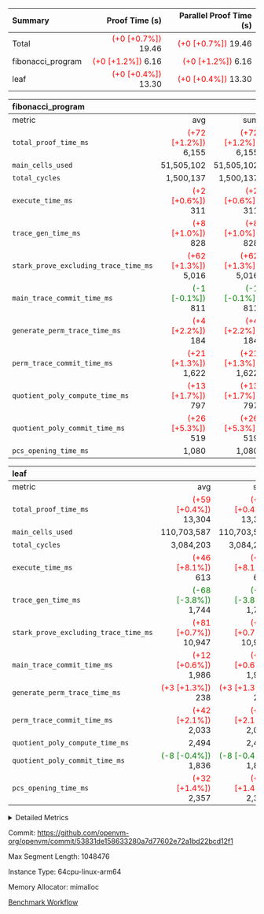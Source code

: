 | Summary | Proof Time (s) | Parallel Proof Time (s) |
|:---|---:|---:|
| Total | <span style='color: red'>(+0 [+0.7%])</span> 19.46 | <span style='color: red'>(+0 [+0.7%])</span> 19.46 |
| fibonacci_program | <span style='color: red'>(+0 [+1.2%])</span> 6.16 | <span style='color: red'>(+0 [+1.2%])</span> 6.16 |
| leaf | <span style='color: red'>(+0 [+0.4%])</span> 13.30 | <span style='color: red'>(+0 [+0.4%])</span> 13.30 |


| fibonacci_program |||||
|:---|---:|---:|---:|---:|
|metric|avg|sum|max|min|
| `total_proof_time_ms ` | <span style='color: red'>(+72 [+1.2%])</span> 6,155 | <span style='color: red'>(+72 [+1.2%])</span> 6,155 | <span style='color: red'>(+72 [+1.2%])</span> 6,155 | <span style='color: red'>(+72 [+1.2%])</span> 6,155 |
| `main_cells_used     ` |  51,505,102 |  51,505,102 |  51,505,102 |  51,505,102 |
| `total_cycles        ` |  1,500,137 |  1,500,137 |  1,500,137 |  1,500,137 |
| `execute_time_ms     ` | <span style='color: red'>(+2 [+0.6%])</span> 311 | <span style='color: red'>(+2 [+0.6%])</span> 311 | <span style='color: red'>(+2 [+0.6%])</span> 311 | <span style='color: red'>(+2 [+0.6%])</span> 311 |
| `trace_gen_time_ms   ` | <span style='color: red'>(+8 [+1.0%])</span> 828 | <span style='color: red'>(+8 [+1.0%])</span> 828 | <span style='color: red'>(+8 [+1.0%])</span> 828 | <span style='color: red'>(+8 [+1.0%])</span> 828 |
| `stark_prove_excluding_trace_time_ms` | <span style='color: red'>(+62 [+1.3%])</span> 5,016 | <span style='color: red'>(+62 [+1.3%])</span> 5,016 | <span style='color: red'>(+62 [+1.3%])</span> 5,016 | <span style='color: red'>(+62 [+1.3%])</span> 5,016 |
| `main_trace_commit_time_ms` | <span style='color: green'>(-1 [-0.1%])</span> 811 | <span style='color: green'>(-1 [-0.1%])</span> 811 | <span style='color: green'>(-1 [-0.1%])</span> 811 | <span style='color: green'>(-1 [-0.1%])</span> 811 |
| `generate_perm_trace_time_ms` | <span style='color: red'>(+4 [+2.2%])</span> 184 | <span style='color: red'>(+4 [+2.2%])</span> 184 | <span style='color: red'>(+4 [+2.2%])</span> 184 | <span style='color: red'>(+4 [+2.2%])</span> 184 |
| `perm_trace_commit_time_ms` | <span style='color: red'>(+21 [+1.3%])</span> 1,622 | <span style='color: red'>(+21 [+1.3%])</span> 1,622 | <span style='color: red'>(+21 [+1.3%])</span> 1,622 | <span style='color: red'>(+21 [+1.3%])</span> 1,622 |
| `quotient_poly_compute_time_ms` | <span style='color: red'>(+13 [+1.7%])</span> 797 | <span style='color: red'>(+13 [+1.7%])</span> 797 | <span style='color: red'>(+13 [+1.7%])</span> 797 | <span style='color: red'>(+13 [+1.7%])</span> 797 |
| `quotient_poly_commit_time_ms` | <span style='color: red'>(+26 [+5.3%])</span> 519 | <span style='color: red'>(+26 [+5.3%])</span> 519 | <span style='color: red'>(+26 [+5.3%])</span> 519 | <span style='color: red'>(+26 [+5.3%])</span> 519 |
| `pcs_opening_time_ms ` |  1,080 |  1,080 |  1,080 |  1,080 |

| leaf |||||
|:---|---:|---:|---:|---:|
|metric|avg|sum|max|min|
| `total_proof_time_ms ` | <span style='color: red'>(+59 [+0.4%])</span> 13,304 | <span style='color: red'>(+59 [+0.4%])</span> 13,304 | <span style='color: red'>(+59 [+0.4%])</span> 13,304 | <span style='color: red'>(+59 [+0.4%])</span> 13,304 |
| `main_cells_used     ` |  110,703,587 |  110,703,587 |  110,703,587 |  110,703,587 |
| `total_cycles        ` |  3,084,203 |  3,084,203 |  3,084,203 |  3,084,203 |
| `execute_time_ms     ` | <span style='color: red'>(+46 [+8.1%])</span> 613 | <span style='color: red'>(+46 [+8.1%])</span> 613 | <span style='color: red'>(+46 [+8.1%])</span> 613 | <span style='color: red'>(+46 [+8.1%])</span> 613 |
| `trace_gen_time_ms   ` | <span style='color: green'>(-68 [-3.8%])</span> 1,744 | <span style='color: green'>(-68 [-3.8%])</span> 1,744 | <span style='color: green'>(-68 [-3.8%])</span> 1,744 | <span style='color: green'>(-68 [-3.8%])</span> 1,744 |
| `stark_prove_excluding_trace_time_ms` | <span style='color: red'>(+81 [+0.7%])</span> 10,947 | <span style='color: red'>(+81 [+0.7%])</span> 10,947 | <span style='color: red'>(+81 [+0.7%])</span> 10,947 | <span style='color: red'>(+81 [+0.7%])</span> 10,947 |
| `main_trace_commit_time_ms` | <span style='color: red'>(+12 [+0.6%])</span> 1,986 | <span style='color: red'>(+12 [+0.6%])</span> 1,986 | <span style='color: red'>(+12 [+0.6%])</span> 1,986 | <span style='color: red'>(+12 [+0.6%])</span> 1,986 |
| `generate_perm_trace_time_ms` | <span style='color: red'>(+3 [+1.3%])</span> 238 | <span style='color: red'>(+3 [+1.3%])</span> 238 | <span style='color: red'>(+3 [+1.3%])</span> 238 | <span style='color: red'>(+3 [+1.3%])</span> 238 |
| `perm_trace_commit_time_ms` | <span style='color: red'>(+42 [+2.1%])</span> 2,033 | <span style='color: red'>(+42 [+2.1%])</span> 2,033 | <span style='color: red'>(+42 [+2.1%])</span> 2,033 | <span style='color: red'>(+42 [+2.1%])</span> 2,033 |
| `quotient_poly_compute_time_ms` |  2,494 |  2,494 |  2,494 |  2,494 |
| `quotient_poly_commit_time_ms` | <span style='color: green'>(-8 [-0.4%])</span> 1,836 | <span style='color: green'>(-8 [-0.4%])</span> 1,836 | <span style='color: green'>(-8 [-0.4%])</span> 1,836 | <span style='color: green'>(-8 [-0.4%])</span> 1,836 |
| `pcs_opening_time_ms ` | <span style='color: red'>(+32 [+1.4%])</span> 2,357 | <span style='color: red'>(+32 [+1.4%])</span> 2,357 | <span style='color: red'>(+32 [+1.4%])</span> 2,357 | <span style='color: red'>(+32 [+1.4%])</span> 2,357 |



<details>
<summary>Detailed Metrics</summary>

| group | num_segments | keygen_time_ms | commit_exe_time_ms |
| --- | --- | --- | --- |
| fibonacci_program | 1 | 347 | 6 | 

| group | air_name | quotient_deg | interactions | constraints |
| --- | --- | --- | --- | --- |
| fibonacci_program | AccessAdapterAir<16> | 2 | 5 | 14 | 
| fibonacci_program | AccessAdapterAir<2> | 2 | 5 | 14 | 
| fibonacci_program | AccessAdapterAir<32> | 2 | 5 | 14 | 
| fibonacci_program | AccessAdapterAir<4> | 2 | 5 | 14 | 
| fibonacci_program | AccessAdapterAir<64> | 2 | 5 | 14 | 
| fibonacci_program | AccessAdapterAir<8> | 2 | 5 | 14 | 
| fibonacci_program | BitwiseOperationLookupAir<8> | 2 | 2 | 4 | 
| fibonacci_program | MemoryMerkleAir<8> | 2 | 4 | 40 | 
| fibonacci_program | PersistentBoundaryAir<8> | 2 | 3 | 6 | 
| fibonacci_program | PhantomAir | 2 | 3 | 5 | 
| fibonacci_program | Poseidon2PeripheryAir<BabyBearParameters>, 1> | 2 | 1 | 286 | 
| fibonacci_program | ProgramAir | 1 | 1 | 4 | 
| fibonacci_program | RangeTupleCheckerAir<2> | 1 | 1 | 4 | 
| fibonacci_program | VariableRangeCheckerAir | 1 | 1 | 4 | 
| fibonacci_program | VmAirWrapper<Rv32BaseAluAdapterAir, BaseAluCoreAir<4, 8> | 2 | 19 | 43 | 
| fibonacci_program | VmAirWrapper<Rv32BaseAluAdapterAir, LessThanCoreAir<4, 8> | 2 | 17 | 39 | 
| fibonacci_program | VmAirWrapper<Rv32BaseAluAdapterAir, ShiftCoreAir<4, 8> | 2 | 23 | 90 | 
| fibonacci_program | VmAirWrapper<Rv32BranchAdapterAir, BranchEqualCoreAir<4> | 2 | 11 | 25 | 
| fibonacci_program | VmAirWrapper<Rv32BranchAdapterAir, BranchLessThanCoreAir<4, 8> | 2 | 13 | 41 | 
| fibonacci_program | VmAirWrapper<Rv32CondRdWriteAdapterAir, Rv32JalLuiCoreAir> | 2 | 10 | 22 | 
| fibonacci_program | VmAirWrapper<Rv32HintStoreAdapterAir, Rv32HintStoreCoreAir> | 2 | 15 | 17 | 
| fibonacci_program | VmAirWrapper<Rv32JalrAdapterAir, Rv32JalrCoreAir> | 2 | 16 | 20 | 
| fibonacci_program | VmAirWrapper<Rv32LoadStoreAdapterAir, LoadSignExtendCoreAir<4, 8> | 2 | 18 | 33 | 
| fibonacci_program | VmAirWrapper<Rv32LoadStoreAdapterAir, LoadStoreCoreAir<4> | 2 | 17 | 38 | 
| fibonacci_program | VmAirWrapper<Rv32MultAdapterAir, DivRemCoreAir<4, 8> | 2 | 25 | 88 | 
| fibonacci_program | VmAirWrapper<Rv32MultAdapterAir, MulHCoreAir<4, 8> | 2 | 24 | 38 | 
| fibonacci_program | VmAirWrapper<Rv32MultAdapterAir, MultiplicationCoreAir<4, 8> | 2 | 19 | 26 | 
| fibonacci_program | VmAirWrapper<Rv32RdWriteAdapterAir, Rv32AuipcCoreAir> | 2 | 11 | 15 | 
| fibonacci_program | VmConnectorAir | 2 | 3 | 9 | 
| leaf | AccessAdapterAir<2> | 4 | 5 | 12 | 
| leaf | AccessAdapterAir<4> | 4 | 5 | 12 | 
| leaf | AccessAdapterAir<8> | 4 | 5 | 12 | 
| leaf | FriReducedOpeningAir | 4 | 35 | 59 | 
| leaf | NativePoseidon2Air<BabyBearParameters>, 1> | 4 | 31 | 302 | 
| leaf | PhantomAir | 4 | 3 | 4 | 
| leaf | ProgramAir | 1 | 1 | 4 | 
| leaf | VariableRangeCheckerAir | 1 | 1 | 4 | 
| leaf | VmAirWrapper<BranchNativeAdapterAir, BranchEqualCoreAir<1> | 2 | 11 | 23 | 
| leaf | VmAirWrapper<JalNativeAdapterAir, JalCoreAir> | 4 | 7 | 6 | 
| leaf | VmAirWrapper<NativeAdapterAir<2, 0>, PublicValuesCoreAir> | 4 | 11 | 23 | 
| leaf | VmAirWrapper<NativeAdapterAir<2, 1>, FieldArithmeticCoreAir> | 4 | 15 | 23 | 
| leaf | VmAirWrapper<NativeLoadStoreAdapterAir<1>, NativeLoadStoreCoreAir<1> | 4 | 15 | 20 | 
| leaf | VmAirWrapper<NativeLoadStoreAdapterAir<4>, NativeLoadStoreCoreAir<4> | 4 | 15 | 20 | 
| leaf | VmAirWrapper<NativeVectorizedAdapterAir<4>, FieldExtensionCoreAir> | 4 | 15 | 23 | 
| leaf | VmConnectorAir | 4 | 3 | 8 | 
| leaf | VolatileBoundaryAir | 4 | 4 | 16 | 

| group | air_name | idx | rows | prep_cols | perm_cols | main_cols | cells |
| --- | --- | --- | --- | --- | --- | --- | --- |
| leaf | AccessAdapterAir<2> | 0 | 524,288 |  | 16 | 11 | 14,155,776 | 
| leaf | AccessAdapterAir<4> | 0 | 262,144 |  | 16 | 13 | 7,602,176 | 
| leaf | AccessAdapterAir<8> | 0 | 65,536 |  | 16 | 17 | 2,162,688 | 
| leaf | FriReducedOpeningAir | 0 | 131,072 |  | 76 | 64 | 18,350,080 | 
| leaf | NativePoseidon2Air<BabyBearParameters>, 1> | 0 | 32,768 |  | 36 | 348 | 12,582,912 | 
| leaf | PhantomAir | 0 | 32,768 |  | 8 | 6 | 458,752 | 
| leaf | ProgramAir | 0 | 131,072 |  | 8 | 10 | 2,359,296 | 
| leaf | VariableRangeCheckerAir | 0 | 262,144 | 2 | 8 | 1 | 2,359,296 | 
| leaf | VmAirWrapper<BranchNativeAdapterAir, BranchEqualCoreAir<1> | 0 | 1,048,576 |  | 28 | 23 | 53,477,376 | 
| leaf | VmAirWrapper<JalNativeAdapterAir, JalCoreAir> | 0 | 131,072 |  | 12 | 10 | 2,883,584 | 
| leaf | VmAirWrapper<NativeAdapterAir<2, 0>, PublicValuesCoreAir> | 0 | 64 |  | 16 | 23 | 2,496 | 
| leaf | VmAirWrapper<NativeAdapterAir<2, 1>, FieldArithmeticCoreAir> | 0 | 2,097,152 |  | 20 | 30 | 104,857,600 | 
| leaf | VmAirWrapper<NativeLoadStoreAdapterAir<1>, NativeLoadStoreCoreAir<1> | 0 | 1,048,576 |  | 36 | 25 | 63,963,136 | 
| leaf | VmAirWrapper<NativeLoadStoreAdapterAir<4>, NativeLoadStoreCoreAir<4> | 0 | 65,536 |  | 36 | 34 | 4,587,520 | 
| leaf | VmAirWrapper<NativeVectorizedAdapterAir<4>, FieldExtensionCoreAir> | 0 | 32,768 |  | 20 | 40 | 1,966,080 | 
| leaf | VmConnectorAir | 0 | 2 | 1 | 8 | 4 | 24 | 
| leaf | VolatileBoundaryAir | 0 | 524,288 |  | 8 | 11 | 9,961,472 | 

| group | air_name | segment | rows | prep_cols | perm_cols | main_cols | cells |
| --- | --- | --- | --- | --- | --- | --- | --- |
| fibonacci_program | AccessAdapterAir<8> | 0 | 64 |  | 24 | 17 | 2,624 | 
| fibonacci_program | BitwiseOperationLookupAir<8> | 0 | 65,536 | 3 | 8 | 2 | 655,360 | 
| fibonacci_program | MemoryMerkleAir<8> | 0 | 512 |  | 20 | 32 | 26,624 | 
| fibonacci_program | PersistentBoundaryAir<8> | 0 | 64 |  | 12 | 20 | 2,048 | 
| fibonacci_program | PhantomAir | 0 | 2 |  | 12 | 6 | 36 | 
| fibonacci_program | Poseidon2PeripheryAir<BabyBearParameters>, 1> | 0 | 256 |  | 8 | 300 | 78,848 | 
| fibonacci_program | ProgramAir | 0 | 4,096 |  | 8 | 10 | 73,728 | 
| fibonacci_program | RangeTupleCheckerAir<2> | 0 | 524,288 | 2 | 8 | 1 | 4,718,592 | 
| fibonacci_program | VariableRangeCheckerAir | 0 | 262,144 | 2 | 8 | 1 | 2,359,296 | 
| fibonacci_program | VmAirWrapper<Rv32BaseAluAdapterAir, BaseAluCoreAir<4, 8> | 0 | 1,048,576 |  | 80 | 36 | 121,634,816 | 
| fibonacci_program | VmAirWrapper<Rv32BaseAluAdapterAir, LessThanCoreAir<4, 8> | 0 | 524,288 |  | 40 | 37 | 40,370,176 | 
| fibonacci_program | VmAirWrapper<Rv32BaseAluAdapterAir, ShiftCoreAir<4, 8> | 0 | 2 |  | 52 | 53 | 210 | 
| fibonacci_program | VmAirWrapper<Rv32BranchAdapterAir, BranchEqualCoreAir<4> | 0 | 262,144 |  | 48 | 26 | 19,398,656 | 
| fibonacci_program | VmAirWrapper<Rv32BranchAdapterAir, BranchLessThanCoreAir<4, 8> | 0 | 8 |  | 56 | 32 | 704 | 
| fibonacci_program | VmAirWrapper<Rv32CondRdWriteAdapterAir, Rv32JalLuiCoreAir> | 0 | 131,072 |  | 44 | 18 | 8,126,464 | 
| fibonacci_program | VmAirWrapper<Rv32HintStoreAdapterAir, Rv32HintStoreCoreAir> | 0 | 4 |  | 36 | 26 | 248 | 
| fibonacci_program | VmAirWrapper<Rv32JalrAdapterAir, Rv32JalrCoreAir> | 0 | 16 |  | 36 | 28 | 1,024 | 
| fibonacci_program | VmAirWrapper<Rv32LoadStoreAdapterAir, LoadStoreCoreAir<4> | 0 | 32 |  | 72 | 40 | 3,584 | 
| fibonacci_program | VmAirWrapper<Rv32RdWriteAdapterAir, Rv32AuipcCoreAir> | 0 | 16 |  | 28 | 21 | 784 | 
| fibonacci_program | VmConnectorAir | 0 | 2 | 1 | 12 | 4 | 32 | 

| group | idx | trace_gen_time_ms | total_proof_time_ms | total_cycles | total_cells | stark_prove_excluding_trace_time_ms | quotient_poly_compute_time_ms | quotient_poly_commit_time_ms | perm_trace_commit_time_ms | pcs_opening_time_ms | main_trace_commit_time_ms | main_cells_used | generate_perm_trace_time_ms | execute_time_ms |
| --- | --- | --- | --- | --- | --- | --- | --- | --- | --- | --- | --- | --- | --- | --- |
| leaf | 0 | 1,744 | 13,304 | 3,084,203 | 301,730,264 | 10,947 | 2,494 | 1,836 | 2,033 | 2,357 | 1,986 | 110,703,587 | 238 | 613 | 

| group | segment | trace_gen_time_ms | total_proof_time_ms | total_cycles | total_cells | stark_prove_excluding_trace_time_ms | quotient_poly_compute_time_ms | quotient_poly_commit_time_ms | perm_trace_commit_time_ms | pcs_opening_time_ms | main_trace_commit_time_ms | main_cells_used | generate_perm_trace_time_ms | execute_time_ms |
| --- | --- | --- | --- | --- | --- | --- | --- | --- | --- | --- | --- | --- | --- | --- |
| fibonacci_program | 0 | 828 | 6,155 | 1,500,137 | 197,453,854 | 5,016 | 797 | 519 | 1,622 | 1,080 | 811 | 51,505,102 | 184 | 311 | 

</details>


Commit: https://github.com/openvm-org/openvm/commit/53831de158633280a7d77602e72a1bd22bcd12f1

Max Segment Length: 1048476

Instance Type: 64cpu-linux-arm64

Memory Allocator: mimalloc

[Benchmark Workflow](https://github.com/openvm-org/openvm/actions/runs/12850912634)
